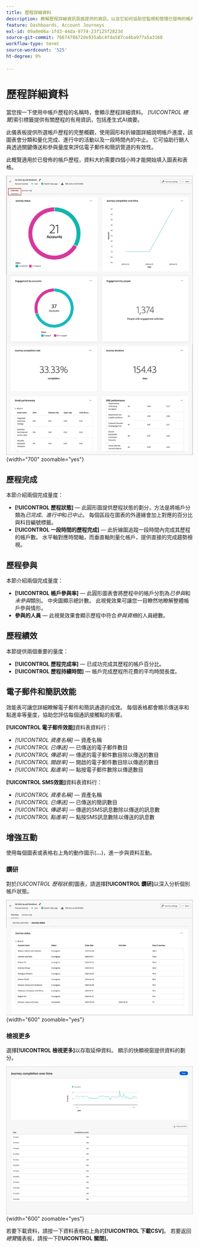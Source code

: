 ```yaml
---
title: 歷程詳細資料
description: 瞭解歷程詳細資訊頁面提供的資訊，以及它如何協助您監視和管理已發佈的帳戶歷程。
feature: Dashboards, Account Journeys
exl-id: 09a0e06a-1fd3-44da-9774-23f125f2823d
source-git-commit: 7667478672de935abc4fda587ce4ba977a5a3168
workflow-type: tm+mt
source-wordcount: '525'
ht-degree: 0%

---
```


# 歷程詳細資料

當您按一下使用中帳戶歷程的名稱時，會顯示歷程詳細資料。 _[!UICONTROL 總覽]_&#x200B;索引標籤提供有關歷程的有用資訊，包括產生式AI摘要。

此儀表板提供所選帳戶歷程的完整概觀，使用圓形和折線圖詳細說明帳戶進度，該圖表會分類和量化完成、進行中的活動以及一段時間內的中止。 它可協助行銷人員透過關鍵傳送和參與量度來評估電子郵件和簡訊管道的有效性。

此概覽適用於已發佈的帳戶歷程，資料大約需要四個小時才能開始填入圖表和表格。

![存取使用中歷程詳細資料](./assets/journey-detail-overview.png){width="700" zoomable="yes"}

## 歷程完成

本節介紹兩個完成量度：

* **[!UICONTROL 歷程狀態]** — 此圓形圖提供歷程狀態的劃分，方法是將帳戶分類為&#x200B;_已完成_、_進行中_&#x200B;和&#x200B;_已中止_。 每個區段在圖表的外邊緣會加上對應的百分比與科目編號標籤。
* **[!UICONTROL 一段時間的歷程完成]** — 此折線圖追蹤一段時間內完成其歷程的帳戶數。 水平軸對應時間軸，而垂直軸則量化帳戶，提供直接的完成趨勢檢視。

## 歷程參與

本節介紹兩個完成量度：

* **[!UICONTROL 帳戶參與率]** — 此圓形圖表會將歷程中的帳戶分割為&#x200B;_已參與_&#x200B;和&#x200B;_未參與_&#x200B;類別。 中央圖顯示總計數。 此視覺效果可讓您一目瞭然地瞭解整體帳戶參與情形。
* **參與的人員** — 此視覺效果會顯示歷程中符合&#x200B;_參與資格_&#x200B;的人員總數。

## 歷程績效

本節提供兩個重要的量度：

* **[!UICONTROL 歷程完成率]** — 已成功完成其歷程的帳戶百分比。
* **[!UICONTROL 歷程持續時間]** — 帳戶完成歷程所花費的平均時間長度。

## 電子郵件和簡訊效能

效能表可讓您詳細瞭解電子郵件和簡訊通道的成效。 每個表格都會顯示傳送率和點進率等量度，協助您評估每個通訊接觸點的影響。

**[!UICONTROL 電子郵件效能]**&#x200B;資料表資料行：

* _[!UICONTROL 資產名稱]_ — 資產名稱
* _[!UICONTROL 已傳送]_ — 已傳送的電子郵件數目
* _[!UICONTROL 傳遞率]_ — 傳遞的電子郵件數目除以傳送的數目
* _[!UICONTROL 開啟率]_ — 開啟的電子郵件數目除以傳遞的數目
* _[!UICONTROL 點進率]_ — 點按電子郵件數除以傳遞數目

**[!UICONTROL SMS效能]**&#x200B;資料表資料行：

* _[!UICONTROL 資產名稱]_ — 資產名稱
* _[!UICONTROL 已傳送]_ — 已傳送的簡訊數目
* _[!UICONTROL 傳遞率]_ — 傳遞的SMS訊息數除以傳送的訊息數
* _[!UICONTROL 點進率]_ — 點按SMS訊息數除以傳送的訊息數
<!-- 
To generate a shareable PDF of your current view, click **[!UICONTROL Export]** at the top right of the page. -->

## 增強互動

使用每個圖表或表格右上角的動作圖示(**...**)，進一步與資料互動。

### 鑽研

對於&#x200B;_[!UICONTROL 歷程狀態]_&#x200B;圖表，請選擇&#x200B;**[!UICONTROL 鑽研]**&#x200B;以深入分析個別帳戶狀態。

![圖形資料的鑽研](./assets/journey-status-drill-through.png){width="600" zoomable="yes"}
<!--
The applied global filters are carried over to the view and displayed at the top. Click the _Filter_ icon at the top left to filter the data display by journey.-->

### 檢視更多

選擇&#x200B;**[!UICONTROL 檢視更多]**&#x200B;以存取延伸資料。 顯示的快顯視窗提供資料的劃分。

![檢視延伸資料](./assets/journey-completion-over-time-view-more.png){width="600" zoomable="yes"}

若要下載資料，請按一下資料表格右上角的&#x200B;**[!UICONTROL 下載CSV]**。 若要返回&#x200B;_總覽_&#x200B;儀表板，請按一下&#x200B;**[!UICONTROL 關閉]**。
